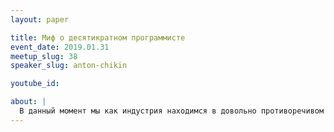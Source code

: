 ```yaml
---
layout: paper

title: Миф о десятикратном программисте
event_date: 2019.01.31
meetup_slug: 38
speaker_slug: anton-chikin

youtube_id: 

about: |
  В данный момент мы как индустрия находимся в довольно противоречивом положении: с одной стороны взрывообразный рост рабочих мест, с другой - отсутствие сложившихся практик и проверенных систем обучения. Почему одни программисты в десять раз продуктивнее других? Что можно сделать чтобы стать таким 10x программистом? Поговорим об этом на ближайшей встрече.
---
```

